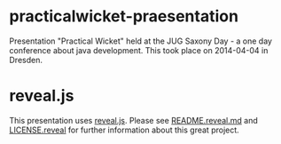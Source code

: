 practicalwicket-praesentation
=============================

Presentation "Practical Wicket" held at the JUG Saxony Day - a one day conference about java development. This took place on 2014-04-04 in Dresden. 

reveal.js
=========

This presentation uses [reveal.js](https://github.com/hakimel/reveal.js). Please see [README.reveal.md](README.reveal.js) and [LICENSE.reveal](LICENSE.reveal) for further information about this great project.
